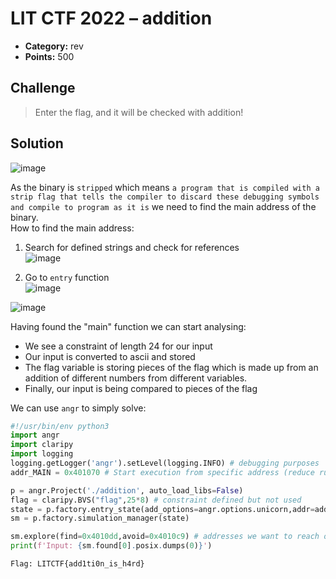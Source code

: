 # LIT CTF 2022 – addition

* **Category:** rev
* **Points:** 500

## Challenge

> Enter the flag, and it will be checked with addition!

## Solution
![image](https://user-images.githubusercontent.com/78451563/180712839-9764512e-0763-4849-b433-7b79ef2c8b0f.png)

As the binary is `stripped` which means `a program that is compiled with a strip flag that tells the compiler to discard these debugging symbols and compile to program as it is` we need to find the main address of the binary.</br>
How to find the main address:
1. Search for defined strings and check for references</br>
![image](https://user-images.githubusercontent.com/78451563/180714609-10ff3336-7840-4666-84d7-d10f18fc5674.png)

2. Go to `entry` function</br>
![image](https://user-images.githubusercontent.com/78451563/180715144-2e5ea227-4ccb-4b8e-ad12-3157753b6a79.png)


![image](https://user-images.githubusercontent.com/78451563/180673509-81d4f00b-15ac-4fa3-85cc-404a9790c6f6.png)


Having found the "main" function we can start analysing:
* We see a constraint of length 24 for our input
* Our input is converted to ascii and stored
* The flag variable is storing pieces of the flag which is made up from an addition of different numbers from different variables.
* Finally, our input is being compared to pieces of the flag


We can use `angr` to simply solve:
```python
#!/usr/bin/env python3
import angr
import claripy
import logging
logging.getLogger('angr').setLevel(logging.INFO) # debugging purposes
addr_MAIN = 0x401070 # Start execution from specific address (reduce runtime)

p = angr.Project('./addition', auto_load_libs=False)
flag = claripy.BVS("flag",25*8) # constraint defined but not used
state = p.factory.entry_state(add_options=angr.options.unicorn,addr=addr_MAIN) # Intiate the binary
sm = p.factory.simulation_manager(state)

sm.explore(find=0x4010dd,avoid=0x4010c9) # addresses we want to reach or avoid e.g puts("correct") / puts("wrong")
print(f'Input: {sm.found[0].posix.dumps(0)}')
```
```
Flag: LITCTF{add1ti0n_is_h4rd}
```
